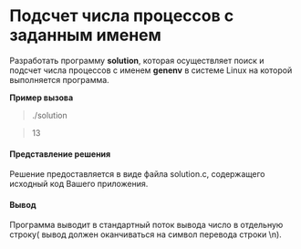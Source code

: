 # Подсчет числа процессов с заданным именем
Разработать программу **solution**, которая осуществляет поиск и подсчет числа процессов с именем **genenv** в системе Linux на которой выполняется программа. 

**Пример вызова**
>./solution

>13

#### Представление решения
Решение предоставляется в виде файла solution.c, содержащего исходный код Вашего приложения.

#### Вывод
Программа выводит в стандартный поток вывода число в отдельную строку( вывод должен оканчиваться на символ перевода строки \n).
